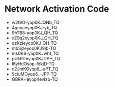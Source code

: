 # Network Activation Code
* w2t9O-yop0KJQNb_TQ
* 4gnoaeyop0KJryb_TQ
* 9hTB8-yop0KJ_QH_TQ
* xZ0q2eyop0KJ_QH_TQ
* qzKzIeyop0KJ_QH_TQ
* mbSjzeyop0KJ9jb-TQ
* msD66-yop0KJwhf_TQ
* pUk9Deyop0KJDPH_TQ
* l6yHdOyop-fdkjD-TQ
* d2JmKOyop6_-aPT_TQ
* 9cIuMOyop6_-JPP-TQ
* GBRAHeyop4evlzb-TQ